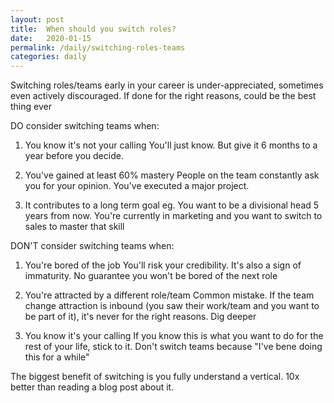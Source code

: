 ```yaml
---
layout: post
title:  When should you switch roles?
date:   2020-01-15
permalink: /daily/switching-roles-teams
categories: daily
---
```

Switching roles/teams early in your career is under-appreciated, sometimes even actively discouraged. If done for the right reasons, could be the best thing ever

DO consider switching teams when:

1) You know it's not your calling
You'll just know. But give it 6 months to a year before you decide.

2) You've gained at least 60% mastery
People on the team constantly ask you for your opinion. You've executed a major project.

3) It contributes to a long term goal
eg. You want to be a divisional head 5 years from now. You're currently in marketing and you want to switch to sales to master that skill

DON'T consider switching teams when:

1) You're bored of the job
You'll risk your credibility. It's also a sign of immaturity. No guarantee you won't be bored of the next role

2) You're attracted by a different role/team
Common mistake. If the team change attraction is inbound (you saw their work/team and you want to be part of it), it's never for the right reasons. Dig deeper

3) You know it's your calling
If you know this is what you want to do for the rest of your life, stick to it. Don't switch teams because "I've bene doing this for a while"

The biggest benefit of switching is you fully understand a vertical. 10x better than reading a blog post about it.
